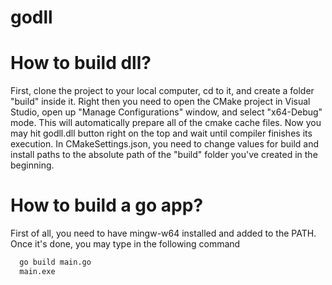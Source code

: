 # godll

# How to build dll? 

First, clone the project to your local computer, cd to it, and create a folder "build" inside it. Right then you need to open the CMake project in Visual Studio, open up "Manage Configurations" window, and select "x64-Debug" mode. This will
automatically prepare all of the cmake cache files. Now you may hit godll.dll button right on the top and wait until compiler finishes its execution. In CMakeSettings.json, 
you need to change values for build and install paths to the absolute path of the "build" folder you've created in the beginning. 

# How to build a go app? 

First of all, you need to have mingw-w64 installed and added to the PATH. Once it's done, you may type in the following command 
```bash 
  go build main.go
  main.exe
```
